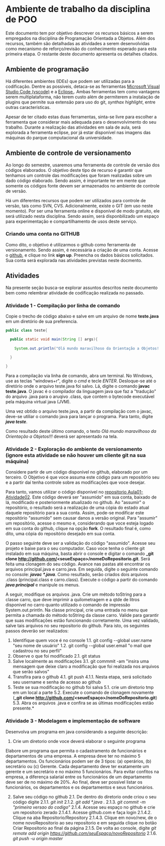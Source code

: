 # Ambiente de trabalho da disciplina de POO

Este documento tem por objetivo descrever os recursos básicos a serem empregados na disciplina de Programação Orientada a Objetos. Além dos recursos, também são detalhadas as atividades a serem desenvolvidas como mecanismo de reforço/revisão do conhecimento esperado para esta primeira etapa.
O restante deste documento apresenta os detalhes citados.

## Ambiente de programação
Há diferentes ambientes (IDEs) que podem ser utilizadas para a codificação. Dentre as possiveis, detaca-se as ferramentas [Microsoft Visual Studio Code (vscode)](https://code.visualstudio.com/download) e a [Eclipse.](https://www.eclipse.org/downloads/). Ambas ferramentas tem como vantagens serem multiplataforma, não terem custo além de permiterem a instalação de plugins que permite sua extensão para uso do git, *synthax highlight*, entre outras características.

Apesar de ter citado estas duas ferramentas, sinta-se livre para escolher a ferramenta que considerar mais adequada para o desenvolvimento do seu trabalho. Durante a realização das atividades em sala de aula, será explorada a ferramenta eclipse, por já estar disponível nas imagens das máquinas do parque computacional da universidade.

## Ambiente de controle de versionamento

  Ao longo do semestre, usaremos uma ferramenta de controle de versão dos códigos elaborados. O objetivo deste tipo de recurso é garantir que tenhamos um controle das modificações que foram realizadas sobre um dado código elaborado. Sendo assim, é importante ter em mente que somente os códigos fonte devem ser armazenados no ambiente de controle de versão.
  
  Há um diferentes recursos que podem ser utilizados para controle de versão, tais como SVN, CVS. Adicionalmente, existe o GIT (em uso neste momento). Por ser uma ferramenta online e disponível de modo gratuito, ele será utilizado nesta disciplina. Sendo assim, será disponbilizado um espaço para experimentação e compartilhamento de usos deste serviço.
  
### Criando uma conta no **GITHUB**

  Como dito, o objetivo é utilizarmos o github como ferramenta de versionamento. Sendo assim, é necessária a criação de uma conta.
  Acesse o [github](http://github.com), e clique no link **sign up**. Preencha os dados básicos solicitados. Sua conta será explorada nas atividades previstas neste docmento.

## Atividades

Na presente seção busca-se explorar assuntos descritos neste documento bem como relembrar atividade de codificação realizada no passado.

### Atividade 1 - Compilação por linha de comando

Copie o trecho de código abaixo e salve em um arquivo de nome **teste.java** em um diretório de sua preferencia. 

```java
public class teste{

  public static void main(String [] args){
  
    System.out.println("Olá mundo maravilhoso da Orientação a Objetos!!!");
  
  }

}
```

Para a compilação via linha de comando, abra um terminal. No Windows, use as teclas "windows+r", digite o *cmd* e tecle *ENTER*. Desloque-se até o diretório onde o arquivo teste.java foi salvo. Lá, digite o comando **javac teste.java**. O javac é o compilador da linguagem java que faz a "tradução" do arquivo .java para o aruqivo .class, que contem o bytecode executável pela máquina virtual java (JVM).

Uma vez obtido o arquivo teste.java, a partir da compilação com o javac, deve-se utiliar o comando java para lançar o programa. Para tanto, digite **_java teste_**.

Como resultado deste último comando, o texto *Olá mundo maravilhoso da Orientação a Objetos!!!* deverá ser apresentado na tela.

### Atividade 2 - Exploração do ambiente de versionamento (ignore esta atividade se não houver um cliente git na sua máquina)

Considere partir de um código disponível no github, elaborado por um terceiro. O Objetivo é que voce assuma este código para um repositório seu e a partir daí tenha controle sobre as modificações que voce desejar.

Para tanto, vamos utilizar o código disponivel no [repositorio Aula01-Atividade02](https://github.com/empucrs/Aula01-Atividade02). Este código deverá ser "assumido" em sua conta, baixado de lá, modificado e posteriormente atualizado no github. Ao "assumir" o repositório, o resultado será a realização de uma cópia do estado atual daquele repositório para a sua conta. Assim, pode-se modificar este repositório "assumido" sem causar danos a versão original. Para "assumir" um repositório, acesse o mesmo e, considerando que voce esteja logado em sua conta do github, clique na opção **fork**. O resultado final é, como dito, uma cópia do repositório desejado em sua conta.

O passo seguinte deve ser a validação do código "assumido". Acesse seu projeto e baixe para o seu computador. Caso voce tenha o cliente git instalado em sua máquina, basta abrir o console e digitar o comando **_git clone http://github.com/<seueEspaço>/nomeDoRepositorio.git**. Será feita uma clonagem do seu código. Avance nas pastas até encontrar os arquivos principal.java e carro.java. Em seguida, digite o seguinte comando no console: **_javac *.java_**. Como resultado, serão criados dois arquivos .class (principal.class e carro.class). Execute o código a partir do comando **_java principal_** e manipule os menus. 

A seguir, modifique os arquivos .java. Crie um método toString para a classe carro, que deve imprimir a quilometragem e a qtde de litros disponivel no carro quanto utilizado o comando de impressão System.out.println. Na classe principal, crie uma entrada no menu que permita a chamada do método toString da classe carro. Valide para garantir que suas modificações estão funcionando corretamente. Uma vez validado, salve tais arquivos no seu repositorio do github. Para isto, os seguintes passos deverão ser realizados:

1. Identifique quem voce é no console
1.1. git config --global user.name "seu nome de usuário"
1.2. git config --global user.email "o mail que cadastrou no seu perfil"
2. Observe o que foi modificado
2.1. git status
3. Salve localmente as modificações
3.1. git commmit -am "insira uma mensagem que deixe claro a modificação que foi realizada nos arquivos que serão salvos"
4. Transfira para o github
4.1. git push
4.1.1. Nesta etapa, será solicitado seu username e senha de acesso ao github
5. Teste se sua modificação no github foi salva
5.1. crie um diretorio tmp em um local a parte
5.2. Execute o comando de clonagem novamente (**_git clone http://github.com/<seueEspaço>/nomeDoRepositorio.git**)
5.3. Abra os arquivos .java e confira se as últimas modificações estão presente.* 

### Atividade 3 - Modelagem e implementação de software

Desenvolva um programa em java considerando a seguinte descrição:

1. Crie um diretorio onde voce deverá elaborar o seguinte programa

Elabore um programa que permita o cadastramento de funcionários e departamentos de uma empresa. A empresa deve ter no máximo 5 departamentos. Os funcionários podem ser de 3 tipos: (a) operários, (b) secretário ou (c) Gerente. Cada departamento deve ter exatamente um gerente e um secretário e no máximo 5 funcionários. Para evitar confitos na empresa, a diferença salarial entre os funcionários de um departamento deve ser de no máximo de 20%. Ao final, deve ser possível listar os funcionários, os departamentos e os departamentos e seus funcionários.

2. Salve seu código no github
2.1. De dentro do diretorio onde criou o seu código digite
2.1.1. *git init*
2.1.2. *git add \*.java .*
2.1.3. *git commit -m "primeira versao do codigo"*
2.1.4. Acesse seu espaço no github e crie um repositorio zerado
2.1.4.1. Acesse github.com e faça login
2.1.4.2. Clique na aba Repositorio/Repository
2.1.4.3. Clique em novo/new, de o nome novoRepositorio ao seu repositorio e em seguida clique no botão Criar Repositorio ao final da página
2.1.5. De volta ao console, digite *git remote add origin https://github.com/seuEspaço/novoRepositorio*
2.1.6. *git push -u origin master*
